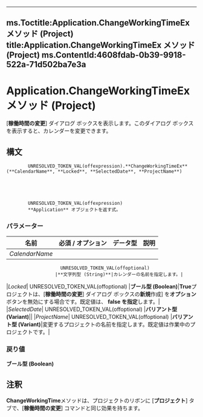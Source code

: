 

---
ms.Toctitle:Application.ChangeWorkingTimeEx メソッド (Project)
title:Application.ChangeWorkingTimeEx メソッド (Project)
ms.ContentId:4608fdab-0b39-9918-522a-71d502ba7e3a
---
# Application.ChangeWorkingTimeEx メソッド (Project)




[**稼働時間の変更**] ダイアログ ボックスを表示します。このダイアログ ボックスを表示すると、カレンダーを変更できます。

## 構文

            UNRESOLVED_TOKEN_VAL(offexpression).**ChangeWorkingTimeEx**(**CalendarName**, **Locked**, **SelectedDate**, **ProjectName**)





            UNRESOLVED_TOKEN_VAL(offexpression)
            **Application** オブジェクトを返す式。

### パラメーター

|**名前**|**必須 / オプション**|**データ型**|**説明**|
|---|---|---|---|
|*CalendarName*|
                        UNRESOLVED_TOKEN_VAL(offoptional)
                      |**文字列型 (String)**|カレンダーの名前を指定します。|
|*Locked*|
                        UNRESOLVED_TOKEN_VAL(offoptional)
                      |**ブール型 (Boolean)**|**True**プロジェクトは、[**稼働時間の変更**] ダイアログ ボックスの**新規**作成] を**オプション**ボタンを無効にする場合です。既定値は、 **false を指定**します。|
|*SelectedDate*|
                        UNRESOLVED_TOKEN_VAL(offoptional)
                      |**バリアント型 (Variant)**||
|*ProjectName*|
                        UNRESOLVED_TOKEN_VAL(offoptional)
                      |**バリアント型 (Variant)**|変更するプロジェクトの名前を指定します。既定値は作業中のプロジェクトです。|



### 戻り値
**ブール型 (Boolean)**





## 注釈
**ChangeWorkingTime**メソッドは、プロジェクトのリボンに [**プロジェクト**] タブで、[**稼働時間の変更**] コマンドと同じ効果を持ちます。




